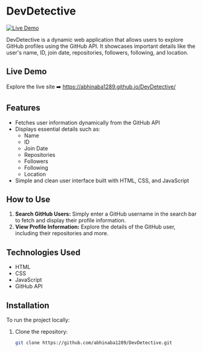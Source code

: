 # DevDetective

[![Live Demo](https://img.shields.io/badge/Live%20Demo-DevDetective-blue)](https://abhinaba1289.github.io/DevDetective/)

DevDetective is a dynamic web application that allows users to explore GitHub profiles using the GitHub API. It showcases important details like the user's name, ID, join date, repositories, followers, following, and location.

## Live Demo

Explore the live site ➡️  https://abhinaba1289.github.io/DevDetective/

## Features

- Fetches user information dynamically from the GitHub API
- Displays essential details such as:
  - Name
  - ID
  - Join Date
  - Repositories
  - Followers
  - Following
  - Location
- Simple and clean user interface built with HTML, CSS, and JavaScript

## How to Use

1. **Search GitHub Users:** Simply enter a GitHub username in the search bar to fetch and display their profile information.
2. **View Profile Information:** Explore the details of the GitHub user, including their repositories and more.

## Technologies Used

- HTML
- CSS
- JavaScript
- GitHub API

## Installation

To run the project locally:

1. Clone the repository:
   ```bash
   git clone https://github.com/abhinaba1289/DevDetective.git
